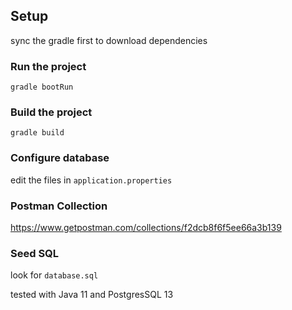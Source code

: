 ## Setup

sync the gradle first to download dependencies

### Run the project
`gradle bootRun`

### Build the project
`gradle build`

### Configure database
edit the files in `application.properties`

### Postman Collection
https://www.getpostman.com/collections/f2dcb8f6f5ee66a3b139

### Seed SQL
look for `database.sql`

tested with Java 11 and PostgresSQL 13